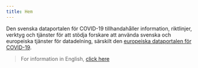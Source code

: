 ```yaml
---
title: Hem
---
```


Den svenska dataportalen för COVID-19 tillhandahåller information, riktlinjer, verktyg och tjänster för att stödja forskare att använda svenska och europeiska tjänster för datadelning, särskilt den [europeiska dataportalen för COVID-19](https://covid19dataportal.org).

> For information in English, [click here](/)

